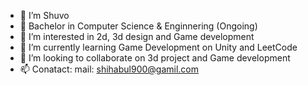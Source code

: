 - 👋 I’m Shuvo
- 🏫 Bachelor in Computer Science & Enginnering (Ongoing) 
- 👀 I’m interested in 2d, 3d design and Game development
- 🌱 I’m currently learning Game Development on Unity and LeetCode
- 💞️ I’m looking to collaborate on 3d project and Game development
- 📫 Conatact: mail: shihabul900@gamil.com
